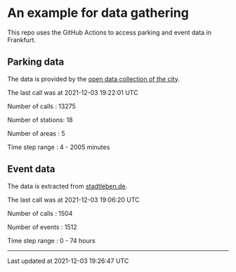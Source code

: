 # An example for data gathering

This repo uses the GitHub Actions to access parking and event data in Frankfurt.

## Parking data
The data is provided by the [open data collection of the city](https://www.offenedaten.frankfurt.de/).

The last call was at 2021-12-03 19:22:01 UTC

Number of calls   : 13275

Number of stations:    18

Number of areas   :     5

Time step range   :     4 -  2005 minutes


## Event data
The data is extracted from [stadtleben.de](https://stadtleben.de/frankfurt/).

The last call was at 2021-12-03 19:06:20 UTC

Number of calls   : 1504

Number of events  : 1512

Time step range   :    0 -   74 hours


----

Last updated at 2021-12-03 19:26:47 UTC
